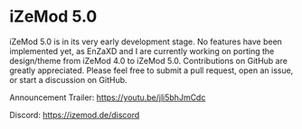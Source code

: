 # iZeMod 5.0

iZeMod 5.0 is in its very early development stage. No features have been implemented yet, as EnZaXD and I are currently
working on porting the design/theme from iZeMod 4.0 to iZeMod 5.0. Contributions on GitHub are greatly appreciated.
Please feel free to submit a pull request, open an issue, or start a discussion on GitHub.

Announcement Trailer: https://youtu.be/jli5bhJmCdc

Discord: https://izemod.de/discord
